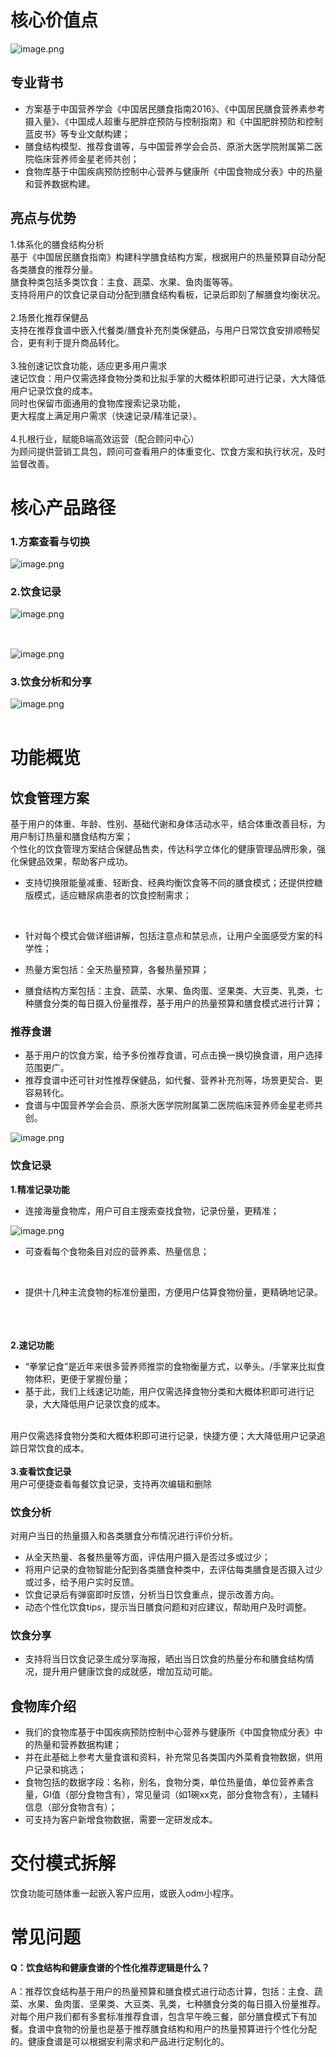 <a name="qxByy"></a>
# 核心价值点
![image.png](https://cdn.nlark.com/yuque/0/2021/png/349268/1622018729470-656244db-16de-40de-92dd-0d0f78f278ee.png#clientId=uc989efe1-c7a8-4&from=paste&height=1419&id=u1d2dc534&margin=%5Bobject%20Object%5D&name=image.png&originHeight=1419&originWidth=2542&originalType=binary&size=1037608&status=done&style=none&taskId=u2ffa809d-3b4a-4ff0-b5a3-0c58d2f5120&width=2542)<br />

<a name="wtQE5"></a>
## 专业背书

- 方案基于中国营养学会《中国居民膳食指南2016》、《中国居民膳食营养素参考摄入量》、《中国成人超重与肥胖症预防与控制指南》和《中国肥胖预防和控制蓝皮书》等专业文献构建；
- 膳食结构模型、推荐食谱等，与中国营养学会会员、原浙大医学院附属第二医院临床营养师金星老师共创；
- 食物库基于中国疾病预防控制中心营养与健康所《中国食物成分表》中的热量和营养数据构建。



<a name="ZF9c0"></a>
## 亮点与优势
1.体系化的膳食结构分析<br />基于《中国居民膳食指南》构建科学膳食结构方案，根据用户的热量预算自动分配各类膳食的推荐分量。<br />膳食种类包括多类饮食：主食、蔬菜、水果、鱼肉蛋等等。<br />支持将用户的饮食记录自动分配到膳食结构看板，记录后即刻了解膳食均衡状况。<br />
<br />2.场景化推荐保健品<br />支持在推荐食谱中嵌入代餐类/膳食补充剂类保健品，与用户日常饮食安排顺畅契合，更有利于提升商品转化。<br />
<br />3.独创速记饮食功能，适应更多用户需求<br />速记饮食：用户仅需选择食物分类和比拟手掌的大概体积即可进行记录，大大降低用户记录饮食的成本。<br />同时也保留市面通用的食物库搜索记录功能，<br />更大程度上满足用户需求（快速记录/精准记录）。<br />
<br />4.扎根行业，赋能B端高效运营（配合顾问中心）<br />为顾问提供营销工具包，顾问可查看用户的体重变化、饮食方案和执行状况，及时监督改善。<br />

<a name="SzB1x"></a>
# 核心产品路径
<a name="nWhww"></a>
### 1.方案查看与切换
![image.png](https://cdn.nlark.com/yuque/0/2021/png/349268/1622095236984-67d69396-078c-402c-a6c3-b66eeb098f04.png#clientId=u8b7d794d-ae30-4&from=paste&height=4542&id=u1c15b908&margin=%5Bobject%20Object%5D&name=image.png&originHeight=4542&originWidth=5686&originalType=binary&size=5557852&status=done&style=none&taskId=u22533a4a-e559-4b51-8f7d-369dd799266&width=5686)
<a name="W7M6a"></a>
### 2.饮食记录
![image.png](https://cdn.nlark.com/yuque/0/2021/png/349268/1622096432525-cc877659-1d96-4ed2-99c2-d0a964689a3c.png#clientId=u8b7d794d-ae30-4&from=paste&height=7632&id=u98388e2c&margin=%5Bobject%20Object%5D&name=image.png&originHeight=7632&originWidth=8776&originalType=binary&size=8623320&status=done&style=none&taskId=u0ed6907a-daef-4d12-9599-67452fdaa03&width=8776)
<a name="rEYC6"></a>
## 

<br />![image.png](https://cdn.nlark.com/yuque/0/2021/png/349268/1622443111946-5792ea45-38da-4e64-ab82-1abf17dc6961.png#clientId=u690c88c9-8f38-4&from=paste&height=879&id=u522ac0a1&margin=%5Bobject%20Object%5D&name=image.png&originHeight=879&originWidth=1745&originalType=binary&size=339989&status=done&style=none&taskId=u9d9cde71-52c3-41d1-babf-5c829200b14&width=1745)<br />

<a name="LD9Mh"></a>
### 3.饮食分析和分享
![image.png](https://cdn.nlark.com/yuque/0/2021/png/349268/1622100406272-e00a42b1-5e40-40db-ab4a-d6f1b9cd4a0e.png#clientId=ue9e65fb7-2a74-4&from=paste&height=6965&id=u239839cd&margin=%5Bobject%20Object%5D&name=image.png&originHeight=6965&originWidth=5054&originalType=binary&size=6505739&status=done&style=none&taskId=u34e79769-2b36-4304-9a39-1cc3ecb8c5b&width=5054)<br />
<br />

<a name="ENNpM"></a>
# 功能概览
<a name="qEaFQ"></a>
## 饮食管理方案
基于用户的体重、年龄、性别、基础代谢和身体活动水平，结合体重改善目标，为用户制订热量和膳食结构方案；<br />个性化的饮食管理方案结合保健品售卖，传达科学立体化的健康管理品牌形象，强化保健品效果，帮助客户成功。<br />

- 支持切换限能量减重、轻断食、经典均衡饮食等不同的膳食模式；还提供控糖版模式，适应糖尿病患者的饮食控制需求；

   

- 针对每个模式会做详细讲解，包括注意点和禁忌点，让用户全面感受方案的科学性；



- 热量方案包括：全天热量预算，各餐热量预算；
- 膳食结构方案包括：主食、蔬菜、水果、鱼肉蛋、坚果类、大豆类、乳类，七种膳食分类的每日摄入份量推荐，基于用户的热量预算和膳食模式进行计算；

 
<a name="unJ1h"></a>
### 推荐食谱

- 基于用户的饮食方案，给予多份推荐食谱，可点击换一换切换食谱，用户选择范围更广。
- 推荐食谱中还可针对性推荐保健品，如代餐、营养补充剂等，场景更契合、更容易转化。
- 食谱与中国营养学会会员、原浙大医学院附属第二医院临床营养师金星老师共创。

![image.png](https://cdn.nlark.com/yuque/0/2021/png/349268/1622441722374-7b43f3da-5c73-4848-96b9-ec54066add05.png#clientId=u4f2aa5df-6409-4&from=paste&height=726&id=uf3888ea9&margin=%5Bobject%20Object%5D&name=image.png&originHeight=1452&originWidth=2036&originalType=binary&size=742241&status=done&style=none&taskId=u109a8753-83c4-4e9a-9a7e-a81955ae9b6&width=1018) <br />

<a name="lIjxC"></a>
### 饮食记录
**1.精准记录功能**

- 连接海量食物库，用户可自主搜索查找食物，记录份量，更精准；

![image.png](https://cdn.nlark.com/yuque/0/2021/png/349268/1622441737730-339c9c0d-31ed-4651-9811-c469492c8469.png#clientId=u4f2aa5df-6409-4&from=paste&height=712&id=ub98c88fe&margin=%5Bobject%20Object%5D&name=image.png&originHeight=1424&originWidth=2022&originalType=binary&size=520464&status=done&style=none&taskId=ua172f0ae-567d-4068-88ee-778e946b982&width=1011)<br />

- 可查看每个食物条目对应的营养素、热量信息；

    

- 提供十几种主流食物的标准份量图，方便用户估算食物份量，更精确地记录。 

  <br />
<br />
<br />**2.速记功能**

- “拳掌记食”是近年来很多营养师推崇的食物衡量方式，以拳头。/手掌来比拟食物体积，更便于掌握份量；
- 基于此，我们上线速记功能，用户仅需选择食物分类和大概体积即可进行记录，大大降低用户记录饮食的成本。


<br />用户仅需选择食物分类和大概体积即可进行记录，快捷方便；大大降低用户记录追踪日常饮食的成本。<br />
<br />**3.查看饮食记录**<br />用户可便捷查看每餐饮食记录，支持再次编辑和删除
<a name="d1UQ9"></a>
### 
<a name="XLe85"></a>
### 饮食分析
对用户当日的热量摄入和各类膳食分布情况进行评价分析。<br />

- 从全天热量、各餐热量等方面，评估用户摄入是否过多或过少；
- 将用户记录的食物智能分配到各类膳食种类中，去评估每类膳食是否摄入过少或过多，给予用户实时反馈。
- 饮食记录后有弹窗即时反馈，分析当日饮食重点，提示改善方向。 
- 动态个性化饮食tips，提示当日膳食问题和对应建议，帮助用户及时调整。
<a name="UfCOT"></a>
#### 
<a name="kcwRf"></a>
### 饮食分享

- 支持将当日饮食记录生成分享海报，晒出当日饮食的热量分布和膳食结构情况，提升用户健康饮食的成就感，增加互动可能。



<a name="zGHFz"></a>
## 食物库介绍

- 我们的食物库基于中国疾病预防控制中心营养与健康所《中国食物成分表》中的热量和营养数据构建；
- 并在此基础上参考大量食谱和资料，补充常见各类国内外菜肴食物数据，供用户记录和挑选；
- 食物包括的数据字段：名称，别名，食物分类，单位热量值，单位营养素含量，GI值（部分食物含有），常见量词（如1碗xx克，部分食物含有），主辅料信息（部分食物含有）；
- 可支持为客户新增食物数据，需要一定研发成本。



<a name="IVoUN"></a>
# 交付模式拆解
饮食功能可随体重一起嵌入客户应用，或嵌入odm小程序。<br />

<a name="Zhdc9"></a>
# 常见问题
<a name="zqEI8"></a>
#### Q：饮食结构和健康食谱的个性化推荐逻辑是什么？
A：推荐饮食结构基于用户的热量预算和膳食模式进行动态计算，包括：主食、蔬菜、水果、鱼肉蛋、坚果类、大豆类、乳类，七种膳食分类的每日摄入份量推荐。<br />对每个用户我们都有多套标准推荐食谱，包含早午晚三餐，部分膳食模式下有加餐。食谱中食物的份量也是基于推荐膳食结构和用户的热量预算进行个性化分配的。健康食谱是可以根据安利需求和产品进行定制化的。<br />
<br />


